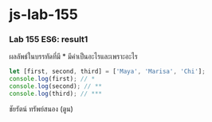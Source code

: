 # js-lab-155
### Lab 155 ES6: result1
ผลลัพธ์ในบรรทัดที่มี * มีค่าเป็นอะไรและเพราะอะไร

```JavaScript
let [first, second, third] = ['Maya', 'Marisa', 'Chi'];
console.log(first); // *
console.log(second); // **
console.log(third); // ***
```
ชัยรัตน์ ทรัพย์สนอง (ตูน)

